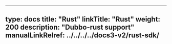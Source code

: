 
---
type: docs
title: "Rust"
linkTitle: "Rust"
weight: 200
description: "Dubbo-rust support"
manualLinkRelref: ../../../../docs3-v2/rust-sdk/
---

